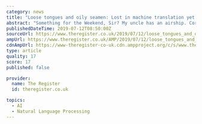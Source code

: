 ```yaml
---
category: news
title: "Loose tongues and oily seamen: Lost in machine translation yet again"
abstract: "Something for the Weekend, Sir? My uncle has an airship. Correct me if I'm wrong but this language course seems a little old-fashioned. Mother orders Cook to buy more servants. I should have guessed something was up at the library desk when they mumbled ..."
publishedDateTime: 2019-07-12T08:50:00Z
sourceUrl: https://www.theregister.co.uk/2019/07/12/loose_tongues_and_oily_seamen_lost_in_machine_translation_yet_again
ampUrl: https://www.theregister.co.uk/AMP/2019/07/12/loose_tongues_and_oily_seamen_lost_in_machine_translation_yet_again/
cdnAmpUrl: https://www-theregister-co-uk.cdn.ampproject.org/c/s/www.theregister.co.uk/AMP/2019/07/12/loose_tongues_and_oily_seamen_lost_in_machine_translation_yet_again/
type: article
quality: 17
score: 17
published: false

provider:
  name: The Register
  id: theregister.co.uk

topics:
  - AI
  - Natural Language Processing
---
```

